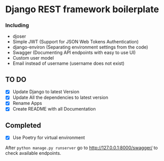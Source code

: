 # Django REST framework boilerplate

### Including

- djoser
- Simple JWT (Support for JSON Web Tokens Authentication)
- django-environ (Separating environment settings from the code)
- Swagger (Documenting API endpoints with easy to use UI)
- Custom user model
- Email instead of username (username does not exist)

## TO DO

- [x] Update Django to latest Version
- [x] Update All the dependencies to latest version
- [x] Rename Apps
- [x] Create README with all Documentation

## Completed

- [x] Use Poetry for virtual environment

After `python manage.py runserver` go to <http://127.0.0.1:8000/swagger/> to check available endpoints.
